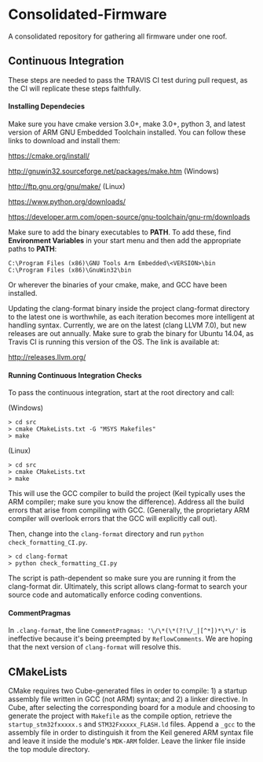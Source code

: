 # Consolidated-Firmware
A consolidated repository for gathering all firmware under one roof. 

## Continuous Integration

These steps are needed to pass the TRAVIS CI test during pull request, as the CI will replicate these steps faithfully.

#### Installing Dependecies
Make sure you have cmake version 3.0+, make 3.0+, python 3, and latest version of ARM GNU Embedded Toolchain installed. You can follow these links to download and install them:

https://cmake.org/install/ 

http://gnuwin32.sourceforge.net/packages/make.htm (Windows)

http://ftp.gnu.org/gnu/make/ (Linux)

https://www.python.org/downloads/

https://developer.arm.com/open-source/gnu-toolchain/gnu-rm/downloads

Make sure to add the binary executables to **PATH**. To add these, find **Environment Variables** in your start menu and then add the appropriate paths to **PATH**:

```
C:\Program Files (x86)\GNU Tools Arm Embedded\<VERSION>\bin
C:\Program Files (x86)\GnuWin32\bin
```

Or wherever the binaries of your cmake, make, and GCC have been installed. 

Updating the clang-format binary inside the project clang-format directory to the latest one is worthwhile, as each iteration becomes more intelligent at handling syntax. Currently, we are on the latest (clang LLVM 7.0), but new releases are out annually. Make sure to grab the binary for Ubuntu 14.04, as Travis CI is running this version of the OS. The link is available at:

http://releases.llvm.org/

#### Running Continuous Integration Checks
To pass the continuous integration, start at the root directory and call:

(Windows)
```
> cd src
> cmake CMakeLists.txt -G "MSYS Makefiles"
> make
```

(Linux)
```
> cd src
> cmake CMakeLists.txt
> make
```

This will use the GCC compiler to build the project (Keil typically uses the ARM compiler; make sure you know the difference). Address all the build errors that arise from compiling with GCC. (Generally, the proprietary ARM compiler will overlook errors that the GCC will explicitly call out).

Then, change into the `clang-format` directory and run `python check_formatting_CI.py`. 

```
> cd clang-format
> python check_formatting_CI.py
```

The script is path-dependent so make sure you are running it from the clang-format dir. Ultimately, this script allows clang-format to search your source code and automatically enforce coding conventions. 

#### CommentPragmas
In `.clang-format`, the line `CommentPragmas: '\/\*(\*(?!\/_|[^*])*\*\/'` is ineffective because it's being preempted by `ReflowComments`. We are hoping that the next version of `clang-format` will resolve this.

## CMakeLists
CMake requires two Cube-generated files in order to compile: 1) a startup assembly file written in GCC (not ARM) syntax; and 2) a linker directive. In Cube, after selecting the corresponding board for a module and choosing to generate the project with `Makefile` as the compile option, retrieve the `startup_stm32fxxxxx.s` and `STM32Fxxxxx_FLASH.ld` files. Append a `_gcc` to the assembly file in order to distinguish it from the Keil genered ARM syntax file and leave it inside the module's `MDK-ARM` folder. Leave the linker file inside the top module directory. 
